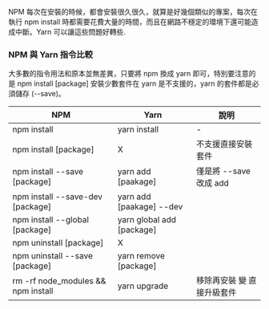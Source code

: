 
NPM 每次在安裝的時候，都會安裝很久很久，就算是好幾個類似的專案，每次在執行 npm install 時都需要花費大量的時間，而且在網路不穩定的環境下還可能造成中斷。Yarn 可以讓這些問題好轉些.

### NPM 與 Yarn 指令比較

大多數的指令用法和原本並無差異，只要將 npm 換成 yarn 即可，特別要注意的是 npm install [package] 安裝少數套件在 yarn 是不支援的，yarn 的套件都是必須儲存 (--save)。


|NPM	|Yarn	|說明
|---|---|---|
|npm install				|yarn install	|-
|npm install [package]	|X					|不支援直接安裝套件
|npm install --save [package] |yarn add [paakage]	|僅是將 --save 改成 add
|npm install --save-dev [package]	|yarn add [paakage] --dev	|
|npm install --global [package]	|yarn global add [package]	|
|npm uninstall [package]	|X		|
|npm uninstall --save [package]	|yarn remove [package]	|
|rm -rf node_modules && npm install	|yarn upgrade	|移除再安裝 變 直接升級套件


